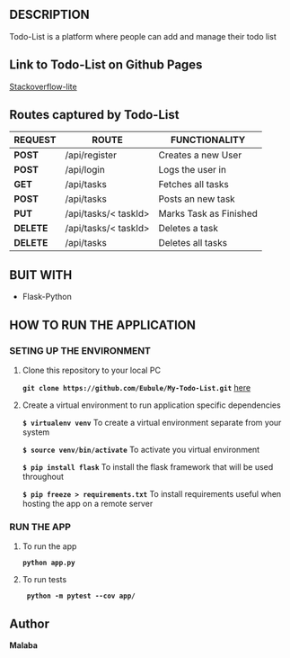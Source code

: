 ## DESCRIPTION

Todo-List is a platform where people can add and manage their todo list

## Link to Todo-List on Github Pages

[Stackoverflow-lite](https://eubule.github.io/My-To-do-App/)


## Routes captured by Todo-List

 REQUEST | ROUTE | FUNCTIONALITY
 ------- | ----- | -------------
 **POST** | /api/register | Creates a new User
 **POST** | /api/login | Logs the user in
 **GET** | /api/tasks | Fetches all tasks
 **POST** | /api/tasks | Posts an new task
 **PUT** | /api/tasks/< taskId> | Marks Task as Finished
 **DELETE** | /api/tasks/< taskId> | Deletes a task
 **DELETE** | /api/tasks | Deletes all tasks

## BUIT WITH

 * Flask-Python

## HOW TO RUN THE APPLICATION

 ### SETING UP THE ENVIRONMENT
 
 1. Clone this repository to your local PC

    **` git clone https://github.com/Eubule/My-Todo-List.git `** [here](https://github.com/Eubule/My-Todo-List)


 2. Create a virtual environment to run application specific dependencies

    **`$ virtualenv venv`**  To create a virtual environment separate from your system

    **`$ source venv/bin/activate`**   To activate you virtual environment

    **`$ pip install flask`**   To install the flask framework that will be used throughout

    **`$ pip freeze > requirements.txt`**   To install requirements useful when hosting the app on a remote server


 ### RUN THE APP

 1. To run the app

    **` python app.py `**

 2. To run tests

    **`  python -m pytest --cov app/ `**


## Author

**Malaba**